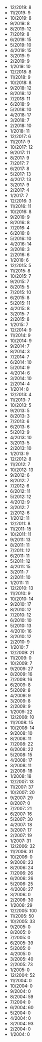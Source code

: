 *  12/2019: 8
*  11/2019: 9
*  10/2019: 8
*  9/2019: 8
*  8/2019: 12
*  7/2019: 8
*  6/2019: 15
*  5/2019: 10
*  4/2019: 15
*  3/2019: 9
*  2/2019: 9
*  1/2019: 10
*  12/2018: 8
*  11/2018: 9
*  10/2018: 8
*  9/2018: 12
*  8/2018: 12
*  7/2018: 11
*  6/2018: 9
*  5/2018: 10
*  4/2018: 17
*  3/2018: 7
*  2/2018: 10
*  1/2018: 11
*  12/2017: 6
*  11/2017: 9
*  10/2017: 12
*  9/2017: 11
*  8/2017: 9
*  7/2017: 7
*  6/2017: 8
*  5/2017: 13
*  4/2017: 13
*  3/2017: 9
*  2/2017: 4
*  1/2017: 7
*  12/2016: 3
*  11/2016: 11
*  10/2016: 8
*  9/2016: 9
*  8/2016: 8
*  7/2016: 4
*  6/2016: 8
*  5/2016: 10
*  4/2016: 14
*  3/2016: 3
*  2/2016: 6
*  1/2016: 6
*  12/2015: 5
*  11/2015: 8
*  10/2015: 7
*  9/2015: 7
*  8/2015: 5
*  7/2015: 10
*  6/2015: 8
*  5/2015: 11
*  4/2015: 8
*  3/2015: 7
*  2/2015: 8
*  1/2015: 7
*  12/2014: 9
*  11/2014: 9
*  10/2014: 9
*  9/2014: 7
*  8/2014: 3
*  7/2014: 7
*  6/2014: 10
*  5/2014: 9
*  4/2014: 6
*  3/2014: 10
*  2/2014: 4
*  1/2014: 8
*  12/2013: 4
*  11/2013: 7
*  10/2013: 5
*  9/2013: 5
*  8/2013: 3
*  7/2013: 6
*  6/2013: 6
*  5/2013: 9
*  4/2013: 10
*  3/2013: 5
*  2/2013: 10
*  1/2013: 9
*  12/2012: 8
*  11/2012: 7
*  10/2012: 13
*  9/2012: 6
*  8/2012: 7
*  7/2012: 6
*  6/2012: 11
*  5/2012: 12
*  4/2012: 9
*  3/2012: 7
*  2/2012: 6
*  1/2012: 11
*  12/2011: 8
*  11/2011: 15
*  10/2011: 11
*  9/2011: 13
*  8/2011: 11
*  7/2011: 12
*  6/2011: 11
*  5/2011: 12
*  4/2011: 15
*  3/2011: 7
*  2/2011: 10
*  1/2011: 11
*  12/2010: 13
*  11/2010: 9
*  10/2010: 14
*  9/2010: 17
*  8/2010: 12
*  7/2010: 12
*  6/2010: 10
*  5/2010: 13
*  4/2010: 16
*  3/2010: 12
*  2/2010: 9
*  1/2010: 7
*  12/2009: 21
*  11/2009: 0
*  10/2009: 7
*  9/2009: 27
*  8/2009: 16
*  7/2009: 16
*  6/2009: 8
*  5/2009: 8
*  4/2009: 9
*  3/2009: 8
*  2/2009: 9
*  1/2009: 22
*  12/2008: 10
*  11/2008: 15
*  10/2008: 14
*  9/2008: 10
*  8/2008: 11
*  7/2008: 22
*  6/2008: 22
*  5/2008: 15
*  4/2008: 17
*  3/2008: 11
*  2/2008: 18
*  1/2008: 18
*  12/2007: 13
*  11/2007: 37
*  10/2007: 20
*  9/2007: 29
*  8/2007: 0
*  7/2007: 21
*  6/2007: 16
*  5/2007: 30
*  4/2007: 18
*  3/2007: 17
*  2/2007: 19
*  1/2007: 31
*  12/2006: 32
*  11/2006: 31
*  10/2006: 0
*  9/2006: 23
*  8/2006: 24
*  7/2006: 26
*  6/2006: 26
*  5/2006: 25
*  4/2006: 27
*  3/2006: 0
*  2/2006: 30
*  1/2006: 29
*  12/2005: 100
*  11/2005: 50
*  10/2005: 33
*  9/2005: 0
*  8/2005: 0
*  7/2005: 0
*  6/2005: 39
*  5/2005: 0
*  4/2005: 0
*  3/2005: 40
*  2/2005: 73
*  1/2005: 0
*  12/2004: 52
*  11/2004: 0
*  10/2004: 0
*  9/2004: 0
*  8/2004: 59
*  7/2004: 0
*  6/2004: 60
*  5/2004: 0
*  4/2004: 0
*  3/2004: 93
*  2/2004: 0
*  1/2004: 0